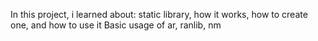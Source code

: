 In this project, i learned about:
static library, how it works, how to create one, and how to use it
Basic usage of ar, ranlib, nm
